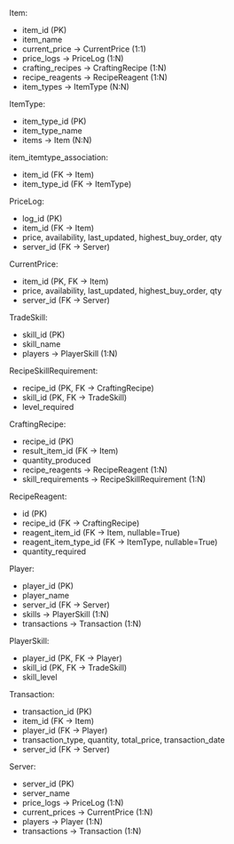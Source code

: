 Item:
- item_id (PK)
- item_name
- current_price -> CurrentPrice (1:1)
- price_logs -> PriceLog (1:N)
- crafting_recipes -> CraftingRecipe (1:N)
- recipe_reagents -> RecipeReagent (1:N)
- item_types -> ItemType (N:N)

ItemType:
- item_type_id (PK)
- item_type_name
- items -> Item (N:N)

item_itemtype_association:
- item_id (FK -> Item)
- item_type_id (FK -> ItemType)

PriceLog:
- log_id (PK)
- item_id (FK -> Item)
- price, availability, last_updated, highest_buy_order, qty
- server_id (FK -> Server)

CurrentPrice:
- item_id (PK, FK -> Item)
- price, availability, last_updated, highest_buy_order, qty
- server_id (FK -> Server)

TradeSkill:
- skill_id (PK)
- skill_name
- players -> PlayerSkill (1:N)

RecipeSkillRequirement:
- recipe_id (PK, FK -> CraftingRecipe)
- skill_id (PK, FK -> TradeSkill)
- level_required

CraftingRecipe:
- recipe_id (PK)
- result_item_id (FK -> Item)
- quantity_produced
- recipe_reagents -> RecipeReagent (1:N)
- skill_requirements -> RecipeSkillRequirement (1:N)

RecipeReagent:
- id (PK)
- recipe_id (FK -> CraftingRecipe)
- reagent_item_id (FK -> Item, nullable=True)
- reagent_item_type_id (FK -> ItemType, nullable=True) 
- quantity_required


Player:
- player_id (PK)
- player_name
- server_id (FK -> Server)
- skills -> PlayerSkill (1:N)
- transactions -> Transaction (1:N)

PlayerSkill:
- player_id (PK, FK -> Player)
- skill_id (PK, FK -> TradeSkill)
- skill_level

Transaction:
- transaction_id (PK)
- item_id (FK -> Item)
- player_id (FK -> Player)
- transaction_type, quantity, total_price, transaction_date
- server_id (FK -> Server)

Server:
- server_id (PK)
- server_name
- price_logs -> PriceLog (1:N)
- current_prices -> CurrentPrice (1:N)
- players -> Player (1:N)
- transactions -> Transaction (1:N)
